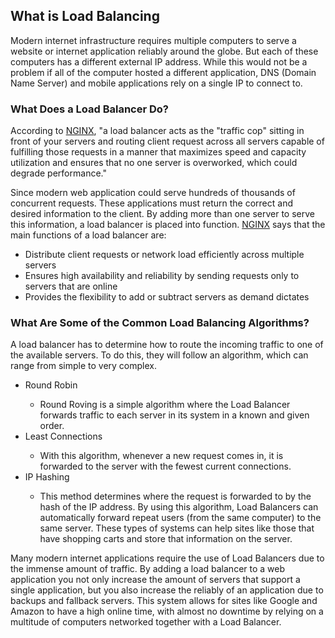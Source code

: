 ## What is Load Balancing

Modern internet infrastructure requires multiple computers to serve a website or internet application reliably around the globe. But each of these computers has a different external IP address. While this would not be a problem if all of the computer hosted a different application, DNS (Domain Name Server) and mobile applications rely on a single IP to connect to.

### What Does a Load Balancer Do?
According to [NGINX](https://www.ngnix.com/resources/glossary/load-balancing/), "a load balancer acts as the "traffic cop" sitting in front of your servers and routing client request across all servers capable of fulfilling those requests in a manner that maximizes speed and capacity utilization and ensures that no one server is overworked, which could degrade performance."

Since modern web application could serve hundreds of thousands of concurrent requests. These applications must return the correct and desired information to the client. By adding more than one server to serve this information, a load balancer is placed into function. [NGINX](https://www.ngnix.com/resources/glossary/load-balancing/) says that the main functions of a load balancer are:

<ul>
  <li>Distribute client requests or network load efficiently across multiple servers</li>
  <li>Ensures high availability and reliability by sending requests only to servers that are online</li>
  <li>Provides the flexibility to add or subtract servers as demand dictates</li>
</ul>

### What Are Some of the Common Load Balancing Algorithms?
A load balancer has to determine how to route the incoming traffic to one of the available servers. To do this, they will follow an algorithm, which can range from simple to very complex. 

<ul>
  <li>Round Robin</li>
  <ul>
    <li>Round Roving is a simple algorithm where the Load Balancer forwards traffic to each server in its system in a known and given order.
  </ul>
  <li>Least Connections</li>
  <ul>
    <li>With this algorithm, whenever a new request comes in, it is forwarded to the server with the fewest current connections.</li>
  </ul>
  <li>IP Hashing</li>
  <ul>
    <li>This method determines where the request is forwarded to by the hash of the IP address. By using this algorithm, Load Balancers can automatically forward repeat users (from the same computer) to the same server. These types of systems can help sites like those that have shopping carts and store that information on the server.</li>
  </ul>
</ul>
  
Many modern internet applications require the use of Load Balancers due to the immense amount of traffic. By adding a load balancer to a web application you not only increase the amount of servers that support a single application, but you also increase the reliably of an application due to backups and fallback servers. This system allows for sites like Google and Amazon to have a high online time, with almost no downtime by relying on a multitude of computers networked together with a Load Balancer.
